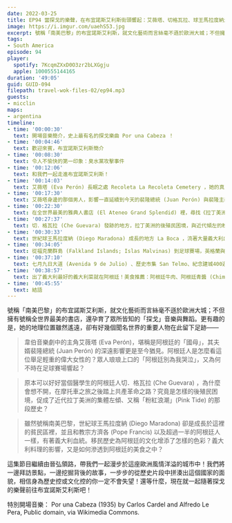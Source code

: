 ```yaml
---
date: 2022-03-25
title: EP94 當探戈的樂聲，在布宜諾斯艾利斯街頭響起：艾薇塔、切格瓦拉、球王馬拉度納走過的城市 ft. 庭院上的故事 晉弘
image: https://i.imgur.com/uaehS53.jpg
excerpt: 號稱「南美巴黎」的布宜諾斯艾利斯，就文化藝術而言絲毫不遜於歐洲大城；不但擁有號稱全世界最美的書店，還孕育了眾所皆知的「探戈」音樂與舞蹈。這集節目繼續由晉弘領路，我們將一邊拜訪景點，一邊挖掘背後的故事，一步步的從歷史片段中拼湊出這個國家的面貌。現在就一起隨著探戈的樂聲前往布宜諾斯艾利斯吧！
tags:
- South America
episode: 94
player:
  spotify: 7KcqmZXxD0O3zr2bLXGgju
  apple: 1000555144165
duration: '49:05'
guid: GUID-094
filepath: travel-wok-files-02/ep94.mp3
guests:
- micclin
maps:
- argentina
timeline:
- time: '00:00:30'
  text: 開場音樂簡介，史上最有名的探戈樂曲 Por una Cabeza ！
- time: '00:04:46'
  text: 歡迎來賓，布宜諾斯艾利斯簡介
- time: '00:08:30'
  text: 令人不愉快的第一印象：臭水黨攻擊事件
- time: '00:12:06'
  text: 和我們一起走進布宜諾斯艾利斯！
- time: '00:14:03'
  text: 艾薇塔 (Eva Perón) 長眠之處 Recoleta La Recoleta Cemetery ，她的真人真事與時代脈絡
- time: '00:17:30'
  text: 艾薇塔身邊的那個男人，影響一直延續到今天的裴隆總統 (Juan Perón) 與裴隆主義 (Peronism)
- time: '00:22:30'
  text: 在全世界最美的雅典人書店 (El Ateneo Grand Splendid) 裡，尋找《拉丁美洲被切開的血管》 (Open Veins of Latin America) 這本經典著作
- time: '00:27:37'
  text: 切．格瓦拉 (Che Guevara) 發跡的地方，拉丁美洲的後殖民困境，與近代傾左的粉紅浪潮 (Pink Tide)
- time: '00:30:33'
  text: 世紀球王馬拉度納 (Diego Maradona) 成長的地方 La Boca ，流著大量義大利血液的阿根廷
- time: '00:34:05'
  text: 從福克蘭群島 (Falkland Islands; Islas Malvinas) 到足球賽場，英格蘭與阿根廷冤冤相報何時了
- time: '00:37:10'
  text: 七月九日大道 (Avenida 9 de Julio) 、歷史市集 San Telmo、紀念建城400週年的方尖碑 (Obelisco)
- time: '00:38:57'
  text: 出了義大利最好的義大利菜就在阿根廷！美食推薦：阿根廷牛肉、阿根廷青醬 (Chimichurri)、巴塔哥尼亞小羔羊、恩潘納達 (Empanadas)、甜牛奶 (Dulce de Leche) 、馬黛茶 (Mate)、焦糖牛奶夾心餅 (Alfajor)
- time: '00:45:55'
  text: 結語
---
```

號稱「南美巴黎」的布宜諾斯艾利斯，就文化藝術而言絲毫不遜於歐洲大城；不但擁有號稱全世界最美的書店，還孕育了眾所皆知的「探戈」音樂與舞蹈。更有趣的是，她的地理位置雖然遙遠，卻有好幾個聞名世界的重要人物在此留下足跡——

> 韋伯音樂劇中的主角艾薇塔 (Eva Perón)，堪稱是阿根廷的「國母」，其夫婿裴隆總統 (Juan Perón) 的深遠影響更是至今猶見。阿根廷人是怎麼看這位舉足輕重的偉大女性的？眾人琅琅上口的「阿根廷別為我哭泣」，又為何不時在足球賽場響起？

> 原本可以好好當個醫學生的阿根廷人切．格瓦拉 (Che Guevara) ，為什麼會想不開，在摩托車之旅之後踏上共產革命之路？究竟是怎樣的後殖民困境，促成了近代拉丁美洲的集體左傾、又稱「粉紅浪潮」(Pink Tide) 的那段歷史？

> 雖然號稱南美巴黎，世紀球王馬拉度納 (Diego Maradona) 卻是成長於這裡的貧民區裡，並且和教宗方濟各 (Pope Francis) 以及超過一半的阿根廷人一樣，有著義大利血統。移民歷史為阿根廷的文化增添了怎樣的色彩？義大利料理的影響，又是如何滲透到阿根廷的美食之中？

這集節目繼續由晉弘領路，帶我們一起漫步於這座歐洲風情洋溢的城市中！我們將一邊拜訪景點，一邊挖掘背後的故事，一步步的從歷史片段中拼湊出這個國家的面貌，相信身為歷史控或文化控的你一定不會失望！還等什麼，現在就一起隨著探戈的樂聲前往布宜諾斯艾利斯吧！

特別開場音樂： Por una Cabeza (1935) by Carlos Cardel and Alfredo Le Pera, Public domain, via Wikimedia Commons.
